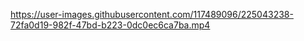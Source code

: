

https://user-images.githubusercontent.com/117489096/225043238-72fa0d19-982f-47bd-b223-0dc0ec6ca7ba.mp4

